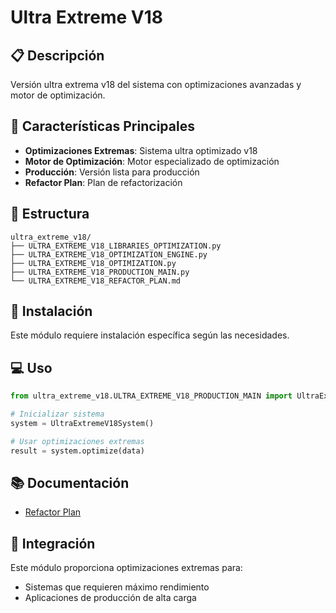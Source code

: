 # Ultra Extreme V18

## 📋 Descripción

Versión ultra extrema v18 del sistema con optimizaciones avanzadas y motor de optimización.

## 🚀 Características Principales

- **Optimizaciones Extremas**: Sistema ultra optimizado v18
- **Motor de Optimización**: Motor especializado de optimización
- **Producción**: Versión lista para producción
- **Refactor Plan**: Plan de refactorización

## 📁 Estructura

```
ultra_extreme_v18/
├── ULTRA_EXTREME_V18_LIBRARIES_OPTIMIZATION.py
├── ULTRA_EXTREME_V18_OPTIMIZATION_ENGINE.py
├── ULTRA_EXTREME_V18_OPTIMIZATION.py
├── ULTRA_EXTREME_V18_PRODUCTION_MAIN.py
└── ULTRA_EXTREME_V18_REFACTOR_PLAN.md
```

## 🔧 Instalación

Este módulo requiere instalación específica según las necesidades.

## 💻 Uso

```python
from ultra_extreme_v18.ULTRA_EXTREME_V18_PRODUCTION_MAIN import UltraExtremeV18System

# Inicializar sistema
system = UltraExtremeV18System()

# Usar optimizaciones extremas
result = system.optimize(data)
```

## 📚 Documentación

- [Refactor Plan](ULTRA_EXTREME_V18_REFACTOR_PLAN.md)

## 🔗 Integración

Este módulo proporciona optimizaciones extremas para:
- Sistemas que requieren máximo rendimiento
- Aplicaciones de producción de alta carga

